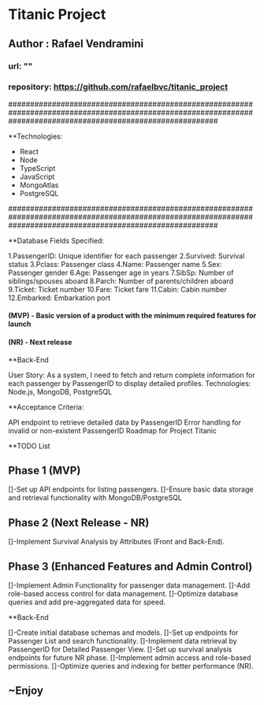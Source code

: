 # Titanic Project

## Author : Rafael Vendramini

### url: ""

### repository: https://github.com/rafaelbvc/titanic_project

################################################################################################################################################################

\*\*Technologies:

- React
- Node
- TypeScript
- JavaScript
- MongoAtlas
- PostgreSQL

################################################################################################################################################################

\*\*Database Fields Specified:

1.PassengerID: Unique identifier for each passenger
2.Survived: Survival status
3.Pclass: Passenger class
4.Name: Passenger name
5.Sex: Passenger gender
6.Age: Passenger age in years
7.SibSp: Number of siblings/spouses aboard
8.Parch: Number of parents/children aboard
9.Ticket: Ticket number
10.Fare: Ticket fare
11.Cabin: Cabin number
12.Embarked: Embarkation port

#### (MVP) - Basic version of a product with the minimum required features for launch

#### (NR) - Next release

\*\*Back-End

User Story: As a system, I need to fetch and return complete information for each passenger by PassengerID to display detailed profiles.
Technologies: Node.js, MongoDB, PostgreSQL

\*\*Acceptance Criteria:

API endpoint to retrieve detailed data by PassengerID
Error handling for invalid or non-existent PassengerID
Roadmap for Project Titanic

\*\*TODO List

## Phase 1 (MVP)

[]-Set up API endpoints for listing passengers.
[]-Ensure basic data storage and retrieval functionality with MongoDB/PostgreSQL

## Phase 2 (Next Release - NR)

[]-Implement Survival Analysis by Attributes (Front and Back-End).

## Phase 3 (Enhanced Features and Admin Control)

[]-Implement Admin Functionality for passenger data management.
[]-Add role-based access control for data management.
[]-Optimize database queries and add pre-aggregated data for speed.

\*\*Back-End

[]-Create initial database schemas and models.
[]-Set up endpoints for Passenger List and search functionality.
[]-Implement data retrieval by PassengerID for Detailed Passenger View.
[]-Set up survival analysis endpoints for future NR phase.
[]-Implement admin access and role-based permissions.
[]-Optimize queries and indexing for better performance (NR).

## ~Enjoy

